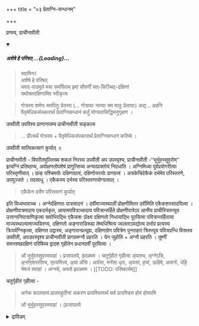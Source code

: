 +++
title = "०३ प्रेताग्नि-सन्धानम्"

+++

प्रणम्य, प्राचीनावीती 

<div class="js_include" includetitle="false" newlevelforh1="5" unfilled url="/vedAH_yajuH/taittirIyam/sUtram/ApastambaH/gRhyam/paddhatiH/shrIvaiShNavaH/mantrAdi/asheShe_pariShat_svIkRtya.md">
<details open><summary><h5>अशेषे हे परिषत् ...{Loading}...</h5></summary>

> स्वामिनः!  
अशेषे हे परिषत्  
भवत्-पादमूले मया समर्पिताम् इमां सौवर्णीं यत्-किञ्चिद्-दक्षिणां  
यथोक्तदक्षिणामिव स्वीकृत्य  

</details>
</div>  

> गोत्रस्य शर्मणः ममपितुः प्रेतस्य (... गोत्रायाः नाम्याः मम मातुः प्रेतायाः) अद्य .. अहनि पैतृमेधिकसंस्कारार्थं प्रेताग्निसन्धानं कर्तुं योग्यतासिद्धिमनुगृहाण । 

उपवीती उपविश्य प्राणानायम्य प्राचीनावीती सङ्कल्य

> ... प्रीत्यर्थं गोत्रस्य + पैतृमेधिकसंस्कारार्थं प्रेताग्निसन्धानं करिष्ये । 

उपवीती सात्विकत्यागं कुर्यात् ॥ 

प्राचीनावीती - विपरीतमुल्लिख्य शकलं निरस्य उपवीती अप उपस्पृश्य, प्राचीनावीती -‘‘भूर्भुव॒स्सुव॒रोम्’’ इत्यग्निं प्रतिष्ठाप्य, अवोक्षणतोपशेषं प्रागुत्सिच्य अन्यत्प्राक्तोयं निदधाति । अग्निमिध्वा पूर्वप्रयोगरीत्या परिस्तृणीयात् । प्राक् पश्चिमयोः दक्षिणाग्रत्वं, दक्षिणोत्तरयोः प्रागग्रत्वं । अत्रकेचिदेकैकं दर्भमेव परिस्तरणे, उपयुञ्जते । तदसाधु । एकैकस्य दर्भस्य परिस्तरणायोग्यत्वात् । 

> एकैकेन दर्भेण परिस्तरणं कुर्यात्

इति विध्यभावाच्च । अग्नेर्दक्षिणतः पात्रसादनं । दर्वीमाज्यस्थालीं प्रोक्षणीमितर दर्वीमिति एकैकशस्सादयित्वा । प्रोक्षणीपात्रमादाय एकदर्भकृत, आयामपवित्रञ्चादाय पवित्रान्तर्हिते प्रोक्षणीपात्रेऽप आनीय प्राचीस्त्रिरुत्पूय उत्तानानिपात्राणिकृत्वा सर्वाभिरद्भिः एकैकशः प्रोक्ष्य दक्षिणतो निधायाद्भिः पूरयित्वा पवित्रान्तर्हिताया माज्यस्थाल्यामाज्यन्निरुप्य, दक्षिणतो अङ्गारान्निरूह्य तेष्वधिश्रित्य ज्वलताऽवद्योत्य दर्भाग्रं प्रत्यस्य त्रिःपर्यग्निकृत्वा, दक्षिणत उद्वास्य, अङ्गारान्प्रत्यूह्य, दक्षिणाग्रेण पवित्रेण पुनराहारं त्रिरुत्पूय पवित्रग्रन्धिं विस्रस्य उपवीती, अपउपस्पृश्य प्राचीनावीती प्रागग्रमग्नौ प्रहरति । येन जुहोति + अग्नौ प्रहरति । तूष्णीं समन्तमप्रदक्षिणं परिषिच्य द्वादश गृहीतेन प्रधानदर्वीं पूरयित्वा ।

> ओं भूर्भुवस्सुव॒स्स्वाहा॑ । प्रजापतये, इदन्नमम । चतुर्गृहीतं गृहीत्वा अ॒याश्च, अ॒ग्नेऽसि, अ॒नभि॒शस्तीश्च, स॒त्यमित्त्वं, अ॒या ॲसि। अयॅसा, मनॅसा धृतः, अ॒यसा॑, ह॒व्यं, ऊहिषे, अयानॅः, धेहि॒ भेषजं स्वाहा॑ । अग्नये, अयसे इदन्नमम ।
[[TODO: परिष्कार्यम्]]

चतुर्गृहीतं गृहीत्वा - 

> अनेक कालसायं प्रातराहुतीनां अकरण प्रायश्चित्तार्थं सर्व प्रायश्चित्त होमं होष्यामि 
>
> ओं भूर्भुव॒स्सुव॒स्स्वाहा॑ । (प्रजापतये 

<details><summary>द्राविडम्</summary>

## 3 ப்ரேதாக்நி ஸந்தானம்

அனுஜ்ஞை, ஸங்கல்ப்பம். அக்நி ப்ரதிஷ்டை சுபங்களில் செய்யப்படுகிறதை இங்கு விபரீதமாக (அதாவது வடக்காக முடிக்கப்படுவதை தெற்காக முடிக்க வேண்டும்) செய்ய வேண்டும்.

10
பரிஸ்தரணத்தில் சிலர் ஒரே ஒரு தர்ப்பத்தை பரிஸ்தரணமாகச் சேர்க்கின்றனர். அதற்கு வசனம் இல்லாததாலும் “பரிஸ்தரணம்” என்கிற சொல்லிற்கு சுற்றிலும் பரப்புதல்” என்ற அர்த்தத்தாலும் பூர்வ பரிபாஷையில் (அக்நி முகத்தில்) சொல்லப்பட்டதையே இங்கும் கொள்வது உசிதம்.

இங்கு தென் பக்கத்தில் பாத்ர ஸாதனம், தர்வி, ஆஜ்ய ஸ்தாலீ, ப்ரோக்ஷணீ, இதர தர்வீ என்பதாக தனித் தனியாக ஸாதனம். ஒரு தர்ப்பத்தால் செய்யப்பட்ட ஆயாமத பவித்ரம், ப்ரோக்ஷணீ ஸம்ஸ்காரம், ஆஜ்ய ஸம்ஸ்காரத்தில் தென் புறத்தில் உள்ள தணல்களைத் தென் புறத்திலேயே வைத்து ஸம்ஸ்காரம் செய்து, அதற்குத் தெற்கேயே இறக்க வேண்டும். உத்பவனத்தை எப்பொழுதும் போல் கிழக்கில் ஆரம்பித்து கிழக்கிலேயே முடிக்க
வேண்டும். மொத்தத்தில் மூன்று தடவை, தர்வீ ஸம்ஸ்காரம், அப்ரதக்ஷிணமாக பரிஷேசனம், பெரிய தர்வியில் 12 தடவை சிறிய ஸர்வ ப்ராயச்சித்த தர்வியினால் எடுக்கப்பட்ட நெய்யை மந்திரத்தினால் (ஓம் பூர் புவஸ்ஸுவ ஸ்வாஹா) ஹோமம், அயாச்ச ஹோமம், ஔபாஸன காலாதிக்ரம ஹோமம், தர்சபூர்ண மாஸ காலாதிக்ரம ஹோமம், அநாஜ்ஞாதத்ரயம், வ்யாஹ்ருதி சதுஷ்டயம், பூர்ணாஹுதி, ஸமந்தமாக அப்ரதக்ஷிண பரிஷேசனம், ஔபாஸனாதி, அதிக்ரம பிராயச்சித்தமாக த்ரவ்ய (ஹிரண்ய) தானம், ஒளபாஸன ஹோமம் இவைகளைச் செய்ய வேண்டும்.

<details>

इदन्नमम) । 

पुनश्चतुर्गृहीतं गृहीत्वा - 

> अनेक दर्श पूर्णमासस्थालीपाक, अकरण प्रायश्चित्तार्थं सर्वप्रायश्चित्त होमं होष्यामि । 
>
> ओं भूर्भुव॒स्सुव॒स्स्वाहा॑ । (प्रजापतये इदन्नमम) । 

> अस्मिन्प्रेताग्निसन्धान होम कर्मणिमध्ये सम्भावित समस्तदोष प्रायश्चित्तार्थं प्रायश्चित्त होमं होष्यामि । 

> ओभूर्भुव॒स्सुव॒स्वाहा॑ (प्रजापतये इदन्नमम) । अना॑ज्ञातं, यदाज्ञतं । य॒ज्ञस्य, क्रि॒यते॑, मिथु । अग्ने॑, तदस्य, कल्पय । त्वँहिवेत्थं, यथातथं, स्वाहा॑ । (अग्नये इदन्नमम) । पुरुषसम्मितः य॒ज्ञः । य॒ज्ञः, पुरुषसम्मितः । अग्ने॑ तदस्य, कल्पय । त्वँहिवेत्थ, यथातथं, स्वाहा॑ । (अग्नये, इदन्नमम) । यत्पॉक॒त्राः, मनॅसा, दी॒नद॑क्षान । य॒ज्ञस्ये॑ म॒न्वते॑, मनांसः । अ॒ग्निष्टत्, होता॑ ऋ॒तुवित्, वि॒जा॒नन् । यजिष्ठः, दे॒वान्, ऋ॒तुशः य॒जा॒ति॒ स्वाहा॑ । (अग्नये, इदन्नमम) । ओं भूस्स्वाहा॑ । (अग्नये, इदन्नमम), ओं भुव॒स्स्वाहा॑ । (वायवे इदन्नमम) । ओँसु॒व॒स्वाहा॑ । (सूर्याय इदन्नमम) । ओं भूर्भुवस्सुवस्स्वाहा॑ । (प्रजापतये इदन्नमम) । श्रीविष्णवे स्वाहा॑ । (विष्णवे परमात्मने इदन्नमम) । उपवीती प्राणानायम्य - प्राचीनावीती समन्तमप्रदक्षिणं परिषिच्य ।
[[TODO: परिष्कार्यम्]]

> ममपितुः औपासन विच्छेद प्रभृति प्राणवियोगकाल पर्यन्तं कर्तव्य, औपासन द्रव्य स्थालीपाक द्रव्य, आज्य द्रव्यकृच्छ्र द्रव्याणां प्रतिनिधित्वेन यत्किञ्चिद्धिरण्यदानं, करिष्ये । 

> हिरण्यगर्भ गर्भस्थं + प्रयच्छमे ।

> ममपितुः औपासन विच्छेद प्रभृति प्राणवियोगकालपर्यन्तं कर्तव्य + यत्किञ्चिद्धिरण्यं श्रीवैष्णवाय सम्प्रददे । 

अच्युतः प्रीयताम् ।

उपवीती प्राणानायम्य प्राचीनावीती, पूर्वेद्युः सायं, 

> औपासनेन सह अद्यप्रातरौपासन होमं होष्यामि । 

अप्रदक्षिणं परिषिच्य । एकांसमिध माधाय हस्ते तण्डुल मादाय प्रोक्ष्य द्वेधा विभज्य दक्षिण हस्तस्थं तण्डुलं 'अ॒ग्नये॒ स्वाहा॑' । (अग्नये इदन्नमम) । अन्यं भागं दक्षिणहस्ते, आदाय, 'अ॒ग्नये॑, स्वि॒ष्ट॒कृते॒स्वाहा॑' । (अग्नये स्विष्टकृते इदन्नमम) । एकां समिधमाधाय । पुनः एकां समिधमाधाय । हस्ते तण्डुलमादाय । द्वेधा विभज्य दक्षिण हस्तस्थं 'सूर्याय स्वाहा' । (सूर्याय इदन्नमम) । 'अग्नये स्विष्टकृते स्वाहा' । (अग्नये स्विष्टकृते इदन्नमम) एकां समिधमाधाय । समन्तमप्रदक्षिणं परिषिञ्चेत् । अस्मिन्नेवाग्नौ पैतृमेधिकंकुर्यात् ॥